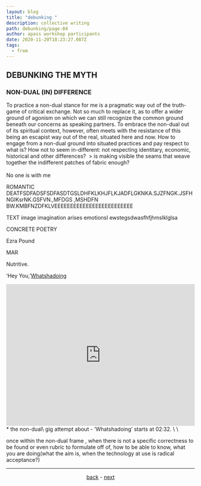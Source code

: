 ```yaml
---
layout: blog
title: "debunking "
description: collective writing
path: debunking/page-04
author: apass workshop participants
date: 2020-11-20T18:23:27.087Z
tags:
  - from
---
```

## DEBUNKING THE MYTH


### NON-DUAL (IN) DIFFERENCE

To practice a non-dual stance for me is a pragmatic way out of the truth-game of critical exchange. Not so much to replace it, as to offer a wider ground of agonism on which we can still recognize the common ground beneath our concerns as speaking partners. To embrace the non-dual out of its spiritual context, however, often meets with the resistance of this being an escapist way out of the real, situated here and now. How to engage from a non-dual ground into situated practices and pay respect to what is? How not to seem in-different: not respecting identitary, economic, historical and other differences?  > is making visible the seams that weave together the indifferent patches of fabric enough?\
\
No one is with me 

ROMANTIC DEATFSDFADSFSDFASDTGSLDHFKLKHJFLKJADFLGKNKA.SJZFNGK.JSFHNGIKsrNK.GSFVN.,MFDGS ,MSHDFN BW.KMBFNZDFKLVEEEEEEEEEEEEEEEEEEEEEEEEE

TEXT image imagination arises emotionsI ewstegsdwasfhfjhmslklglsa 

CONCRETE POETRY

Ezra Pound 

MAR

Nutritive.

‘Hey You,’<a href="https://vimeo.com/7315956" target="_blank">Whatshadoing</a>

<div style="padding:75% 0 0 0;position:relative;"><iframe src="https://player.vimeo.com/video/7315956?title=0&byline=0" style="position:absolute;top:0;left:0;width:100%;height:100%;" frameborder="0" allow="autoplay; fullscreen; picture-in-picture" allowfullscreen></iframe></div><script src="https://player.vimeo.com/api/player.js"></script>
* the non-dual\ gig attempt about - ‘Whatshadoing’ starts at 02:32. \
  \

once within the non-dual frame , when there is not a specific correctness to be found or even rubric to formulate off of, how to be able to know, what you are doing(what the aim is, when the technology at use is radical acceptance?)


<hr>

<div align="center"> 


<a href="{{ '/posts/debunking/' | url }}">back</a> - <a href="{{ '/debunking/page-05/' | url }}">next</a>

